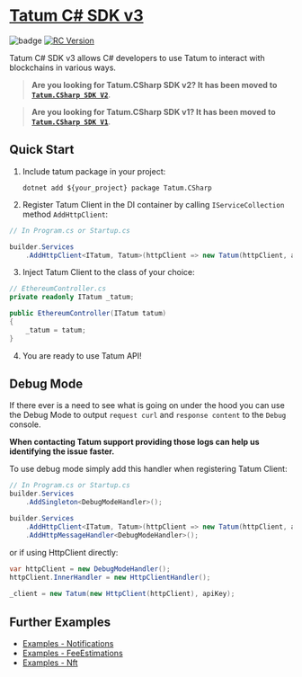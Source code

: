 # [Tatum C# SDK v3](http://tatum.com/)

![badge](https://img.shields.io/endpoint?url=https://gist.githubusercontent.com/Smrecz/7c96c30e8017c8dfb57b88e323f8114b/raw/csharp-sdk-test-summary.json)
[![RC Version](https://github.com/tatumio/tatum-csharp/actions/workflows/developRelease.yml/badge.svg?branch=develop)](https://github.com/tatumio/tatum-csharp/actions/workflows/dotnet.yml)

Tatum C# SDK v3 allows C# developers to use Tatum to interact with blockchains in various ways.

> **Are you looking for Tatum.CSharp SDK v2? It has been moved to [`Tatum.CSharp SDK V2`](https://github.com/tatumio/tatum-csharp/tree/v2)**.

> **Are you looking for Tatum.CSharp SDK v1? It has been moved to [`Tatum.CSharp SDK V1`](https://github.com/tatumio/tatum-csharp/tree/v1)**.

## Quick Start

1. Include tatum package in your project:

   `dotnet add ${your_project} package Tatum.CSharp`

2. Register Tatum Client in the DI container by calling `IServiceCollection` method `AddHttpClient`:

```cs
// In Program.cs or Startup.cs

builder.Services
    .AddHttpClient<ITatum, Tatum>(httpClient => new Tatum(httpClient, apiKey));
```
3. Inject Tatum Client to the class of your choice:

```cs
// EthereumController.cs
private readonly ITatum _tatum;

public EthereumController(ITatum tatum)
{
    _tatum = tatum;
}
```

4. You are ready to use Tatum API!

## Debug Mode

If there ever is a need to see what is going on under the hood you can use the Debug Mode to output `request curl` and `response content` to the `Debug` console.

**When contacting Tatum support providing those logs can help us identifying the issue faster.**

To use debug mode simply add this handler when registering Tatum Client:
```cs
// In Program.cs or Startup.cs
builder.Services
    .AddSingleton<DebugModeHandler>();

builder.Services
    .AddHttpClient<ITatum, Tatum>(httpClient => new Tatum(httpClient, apiKey))
    .AddHttpMessageHandler<DebugModeHandler>();
```

or if using HttpClient directly:
```cs
var httpClient = new DebugModeHandler();
httpClient.InnerHandler = new HttpClientHandler();
        
_client = new Tatum(new HttpClient(httpClient), apiKey);
```

## Further Examples

- [Examples - Notifications](Examples/Notifications/TatumNotifications.cs)
- [Examples - FeeEstimations](Examples/Notifications/TatumFeeEstimations.cs)
- [Examples - Nft](Examples/Notifications/TatumNft.cs)